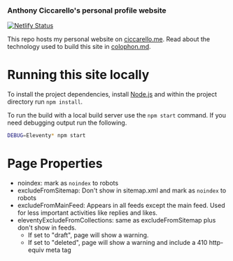 ### Anthony Ciccarello's personal profile website

[![Netlify Status](https://api.netlify.com/api/v1/badges/af8cd9bd-b0a4-417f-bfa1-d11e6d8ed0f7/deploy-status)](https://app.netlify.com/sites/mystifying-brahmagupta-67e639/deploys)

This repo hosts my personal website on [ciccarello.me](https://www.ciccarello.me). Read about the technology used to build this site in [colophon.md](colophon.md).

# Running this site locally

To install the project dependencies, install [Node.js](https://nodejs.org/) and within the project directory run `npm install`.

To run the build with a local build server use the `npm start` command. If you need debugging output run the following.

```bash
DEBUG=Eleventy* npm start
```

# Page Properties

- noindex: mark as `noindex` to robots
- excludeFromSitemap: Don't show in sitemap.xml and mark as `noindex` to robots
- excludeFromMainFeed: Appears in all feeds except the main feed. Used for less important activities like replies and likes.
- eleventyExcludeFromCollections: same as excludeFromSitemap plus don't show in feeds.
  - If set to "draft", page will show a warning.
  - If set to "deleted", page will show a warning and include a 410 http-equiv meta tag
